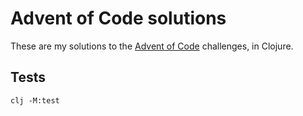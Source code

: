 # Advent of Code solutions

These are my solutions to the [Advent of Code](https://adventofcode.com/) challenges, in Clojure.

## Tests

```
clj -M:test
```
